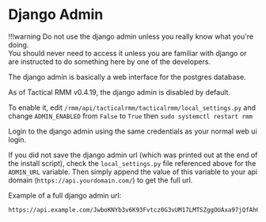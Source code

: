 # Django Admin

!!!warning
    Do not use the django admin unless you really know what you're doing.<br />You should never need to access it unless you are familiar with django or are instructed to do something here by one of the developers.

The django admin is basically a web interface for the postgres database.

As of Tactical RMM v0.4.19, the django admin is disabled by default.

To enable it, edit `/rmm/api/tacticalrmm/tacticalrmm/local_settings.py` and change `ADMIN_ENABLED` from `False` to `True` then `sudo systemctl restart rmm`

Login to the django admin using the same credentials as your normal web ui login.

If you did not save the django admin url (which was printed out at the end of the install script), check the `local_settings.py` file referenced above for the `ADMIN_URL` variable. Then simply append the value of this variable to your api domain (`https://api.yourdomain.com/`) to get the full url.

Example of a full django admin url:
```
https://api.example.com/JwboKNYb3v6K93Fvtcz0G3vUM17LMTSZggOUAxa97jQfAh0P5xosEk7u2PPkjEfdOtucUp/
```